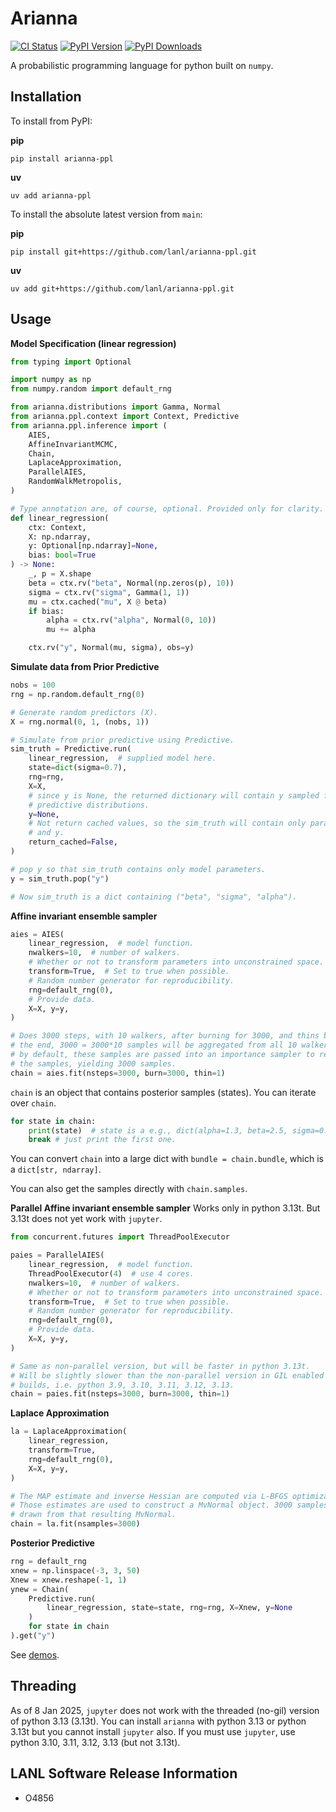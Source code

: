 # Arianna

[![CI Status][ci-status-img]](https://github.com/lanl/arianna-ppl/actions)
[![PyPI Version][pypi-version]](https://pypi.org/project/arianna-ppl/)
[![PyPI Downloads][pypi-downloads]](https://pypistats.org/packages/arianna-ppl)

A probabilistic programming language for python built on `numpy`.

## Installation
To install from PyPI:

**pip**
```
pip install arianna-ppl
```

**uv**
```
uv add arianna-ppl
```

To install the absolute latest version from `main`:

**pip**
```
pip install git+https://github.com/lanl/arianna-ppl.git
```

**uv**
```
uv add git+https://github.com/lanl/arianna-ppl.git
```


## Usage

**Model Specification (linear regression)**
```python
from typing import Optional

import numpy as np
from numpy.random import default_rng

from arianna.distributions import Gamma, Normal
from arianna.ppl.context import Context, Predictive
from arianna.ppl.inference import (
    AIES,
    AffineInvariantMCMC,
    Chain,
    LaplaceApproximation,
    ParallelAIES,
    RandomWalkMetropolis,
)

# Type annotation are, of course, optional. Provided only for clarity.
def linear_regression(
    ctx: Context,
    X: np.ndarray,
    y: Optional[np.ndarray]=None,
    bias: bool=True
) -> None:
    _, p = X.shape
    beta = ctx.rv("beta", Normal(np.zeros(p), 10))
    sigma = ctx.rv("sigma", Gamma(1, 1))
    mu = ctx.cached("mu", X @ beta)
    if bias:
        alpha = ctx.rv("alpha", Normal(0, 10))
        mu += alpha

    ctx.rv("y", Normal(mu, sigma), obs=y)
```

**Simulate data from Prior Predictive**
```python
nobs = 100
rng = np.random.default_rng(0)

# Generate random predictors (X).
X = rng.normal(0, 1, (nobs, 1))

# Simulate from prior predictive using Predictive.
sim_truth = Predictive.run(
    linear_regression,  # supplied model here.
    state=dict(sigma=0.7),
    rng=rng,
    X=X,
    # since y is None, the returned dictionary will contain y sampled from it's
    # predictive distributions.
    y=None,
    # Not return cached values, so the sim_truth will contain only parameters
    # and y.
    return_cached=False,  
)

# pop y so that sim_truth contains only model parameters.
y = sim_truth.pop("y")

# Now sim_truth is a dict containing ("beta", "sigma", "alpha").
```

**Affine invariant ensemble sampler**
```python
aies = AIES(
    linear_regression,  # model function.
    nwalkers=10,  # number of walkers.
    # Whether or not to transform parameters into unconstrained space.
    transform=True,  # Set to true when possible.
    # Random number generator for reproducibility.
    rng=default_rng(0),
    # Provide data.
    X=X, y=y,
)

# Does 3000 steps, with 10 walkers, after burning for 3000, and thins by 1. At
# the end, 3000 = 3000*10 samples will be aggregated from all 10 walkers. Then,
# by default, these samples are passed into an importance sampler to reweight
# the samples, yielding 3000 samples.
chain = aies.fit(nsteps=3000, burn=3000, thin=1)
```

`chain` is an object that contains posterior samples (states).
You can iterate over `chain`.

```python
for state in chain:
    print(state)  # state is a e.g., dict(alpha=1.3, beta=2.5, sigma=0.6, mu=some_long_array)
    break # just print the first one.
```

You can convert `chain` into a large dict with `bundle = chain.bundle`,
which is a `dict[str, ndarray]`.

You can also get the samples directly with `chain.samples`.

**Parallel Affine invariant ensemble sampler**
Works only in python 3.13t. But 3.13t does not yet work with `jupyter`.

```python
from concurrent.futures import ThreadPoolExecutor

paies = ParallelAIES(
    linear_regression,  # model function.
    ThreadPoolExecutor(4)  # use 4 cores.
    nwalkers=10,  # number of walkers.
    # Whether or not to transform parameters into unconstrained space.
    transform=True,  # Set to true when possible.
    # Random number generator for reproducibility.
    rng=default_rng(0),
    # Provide data.
    X=X, y=y,
)

# Same as non-parallel version, but will be faster in python 3.13t.
# Will be slightly slower than the non-parallel version in GIL enabled python
# builds, i.e. python 3.9, 3.10, 3.11, 3.12, 3.13.
chain = paies.fit(nsteps=3000, burn=3000, thin=1)
```

**Laplace Approximation**
```python
la = LaplaceApproximation(
    linear_regression,
    transform=True,
    rng=default_rng(0),
    X=X, y=y,
)

# The MAP estimate and inverse Hessian are computed via L-BFGS optimization.
# Those estimates are used to construct a MvNormal object. 3000 samples are
# drawn from that resulting MvNormal.
chain = la.fit(nsamples=3000)
```

**Posterior Predictive**
```python
rng = default_rng
xnew = np.linspace(-3, 3, 50)
Xnew = xnew.reshape(-1, 1)
ynew = Chain(
    Predictive.run(
        linear_regression, state=state, rng=rng, X=Xnew, y=None
    )
    for state in chain
).get("y")
```

See [demos](demos/).

## Threading
As of 8 Jan 2025, `jupyter` does not work with the threaded (no-gil) version of
python 3.13 (3.13t). You can install `arianna` with python 3.13 or python 3.13t
but you cannot install `jupyter` also. If you must use `jupyter`, use python
3.10, 3.11, 3.12, 3.13 (but not 3.13t).

## LANL Software Release Information
- O4856

[ci-status-img]: https://img.shields.io/github/actions/workflow/status/lanl/arianna-ppl/CI.yml?style=flat-square
[pypi-version]: https://img.shields.io/pypi/v/arianna-ppl?style=flat-square
[pypi-downloads]: https://img.shields.io/pypi/dm/arianna-ppl?style=flat-square
